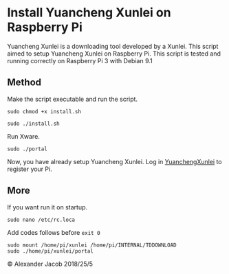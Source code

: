 # Install Yuancheng Xunlei on Raspberry Pi 


Yuancheng Xunlei is a downloading tool developed by a Xunlei.
This script aimed to setup Yuancheng Xunlei on Raspberry Pi.
This script is tested and running correctly on Raspberry Pi 3 with Debian 9.1


## Method
Make the script executable and run the script.
```
sudo chmod +x install.sh
```

```
sudo ./install.sh
```

Run Xware.
```
sudo ./portal
```

Now, you have already setup Yuancheng Xunlei. Log in [YuanchengXunlei](http://yuancheng.xunlei.com/login.html)
to register your Pi.


## More

If you want run it on startup.
```
sudo nano /etc/rc.loca
```

Add codes follows before ```exit 0```
```
sudo mount /home/pi/xunlei /home/pi/INTERNAL/TDDOWNLOAD
sudo ./home/pi/xunlei/portal
```

© Alexander Jacob 2018/25/5
